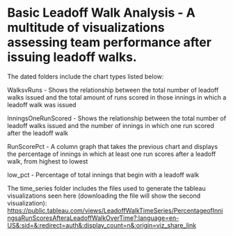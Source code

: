 # Basic Leadoff Walk Analysis - A multitude of visualizations assessing team performance after issuing leadoff walks. 

The dated folders include the chart types listed below:

WalksvRuns - Shows the relationship between the total number of leadoff walks issued and the total amount of runs scored in those innings in which a leadoff walk was issued

InningsOneRunScored - Shows the relationship between the total number of leadoff walks issued and the number of innings in which one run scored after the leadoff walk

RunScorePct - A column graph that takes the previous chart and displays the percentage of innings in which at least one run scores after a leadoff walk, from highest to lowest

low_pct - Percentage of total innings that begin with a leadoff walk


The time_series folder includes the files used to generate the tableau visualizations seen here (downloading the file will show the second visualization): https://public.tableau.com/views/LeadoffWalkTimeSeries/PercentageofInningsaRunScoresAfteraLeadoffWalkOverTime?:language=en-US&:sid=&:redirect=auth&:display_count=n&:origin=viz_share_link
